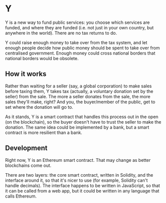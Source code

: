 # Y

Y is a new way to fund public services: you choose which services are funded, and where they are funded (i.e. not just in your own country, but anywhere in the world). There are no tax returns to do.

Y could raise enough money to take over from the tax system, and let enough people decide how public money should be spent to take over from centralised government. Enough money could cross national borders that national borders would be obsolete.

## How it works

Rather than waiting for a seller (say, a global corporation) to make sales before taxing them, Y takes tax (actually, a voluntary donation set by the seller) from the sale. The more a seller donates from the sale, the more sales they'll make, right? And you, the buyer/member of the public, get to set where the donation will go to.

As it stands, Y is a smart contract that handles this process out in the open (on the blockchain), so the buyer doesn't have to trust the seller to make the donation. The same idea could be implemented by a bank, but a smart contract is more resilient than a bank.

## Development

Right now, Y is an Ethereum smart contract. That may change as better blockchains come out.

There are two layers: the core smart contract, written in Solidity, and the interface around it, so that it's nicer to use (for example, Solidity can't handle decimals). The interface happens to be written in JavaScript, so that it can be called from a web app, but it could be written in any language that calls Ethereum.
